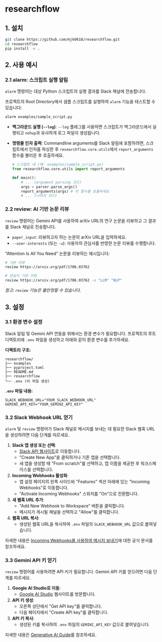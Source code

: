 # researchflow

## 1\. 설치


```bash
git clone https://github.com/mjk0618/researchflow.git
cd researchflow
pip install -e .
```

## 2\. 사용 예시

### 2.1 alarm: 스크립트 실행 알림

`alarm` 명령어는 대상 Python 스크립트의 실행 결과를 Slack 채널에 전송합니다.

프로젝트의 Root Directory에서 샘플 스크립트를 실행하여 `alarm` 기능을 테스트할 수 있습니다:

```bash
alarm examples/sample_script.py
```

  * **백그라운드 실행 (`--log`)**: `--log` 플래그를 사용하면 스크립트가 백그라운드에서 실행되고 `nohup`과 유사하게 로그 파일이 생성됩니다.

  * **명령줄 인자 출력**: Commandline arguments를 Slack 알림에 포함하려면, 스크립트에서 인자를 파싱한 후 `researchflow.core.utils`에서 `report_arguments` 함수를 불러온 후 호출하세요.

    ```python
    # 스크립트 내 (예: examples/sample_script.py)
    from researchflow.core.utils import report_arguments

    def main():
        # ... (argument parsing 코드)
        args = parser.parse_args()
        report_arguments(args) # 이 함수를 호출하세요
        # ... (나머지 코드)
    ```

### 2.2 review: AI 기반 논문 리뷰

`review` 명령어는 Gemini API를 사용하여 arXiv URL의 연구 논문을 리뷰하고 그 결과를 Slack 채널로 전송합니다.

  * `paper_input`: 리뷰하고자 하는 논문의 arXiv URL을 입력하세요.
  * `--user-interests` (또는 `-u`): 사용자의 관심사를 반영한 논문 리뷰를 수행합니다.

"Attention Is All You Need" 논문을 리뷰하는 예시입니다:

```bash
# 기본 리뷰
review https://arxiv.org/pdf/1706.03762

# 관심사 기반 리뷰
review https://arxiv.org/pdf/1706.03762 -u "LLM" "NLP"
```

*참고: `review` 기능은 불안정할 수 있습니다.*

## 3\. 설정

### 3.1 환경 변수 설정

Slack 알림 및 Gemini API 연동을 위해서는 환경 변수가 필요합니다. 프로젝트의 루트 디렉토리에 `.env` 파일을 생성하고 아래와 같이 환경 변수를 추가하세요.

**디렉토리 구조:**

```
researchflow/
├── examples
├── pyproject.toml
├── README.md
├── researchflow
└── .env (이 파일 생성)
```

**`.env` 파일 내용:**

```
SLACK_WEBHOOK_URL="YOUR_SLACK_WEBHOOK_URL"
GEMINI_API_KEY="YOUR_GEMINI_API_KEY"
```

### 3.2 Slack Webhook URL 얻기

`alarm` 및 `review` 명령어가 Slack 채널로 메시지를 보내는 데 필요한 Slack 웹훅 URL을 생성하려면 다음 단계를 따르세요.

1.  **Slack 앱 생성 또는 선택**:
      * [Slack API 웹사이트](https://api.slack.com/apps)로 이동합니다.
      * "Create New App"을 클릭하거나 기존 앱을 선택합니다.
      * 새 앱을 생성할 때 "From scratch"를 선택하고, 앱 이름을 제공한 후 워크스페이스를 선택합니다.
2.  **Incoming Webhooks 활성화**:
      * 앱 설정 페이지의 왼쪽 사이드바 "Features" 섹션 아래에 있는 "Incoming Webhooks"로 이동합니다.
      * "Activate Incoming Webhooks" 스위치를 "On"으로 전환합니다.
3.  **새 웹훅 URL 추가**:
      * "Add New Webhook to Workspace" 버튼을 클릭합니다.
      * 메시지가 게시될 채널을 선택하고 "Allow"를 클릭합니다.
4.  **웹훅 URL 복사**:
      * 생성된 웹훅 URL을 복사하여 `.env` 파일의 `SLACK_WEBHOOK_URL` 값으로 붙여넣습니다.

자세한 내용은 [Incoming Webhooks를 사용하여 메시지 보내기](https://api.slack.com/messaging/webhooks)에 대한 공식 문서를 참조하세요.

### 3.3 Gemini API 키 얻기

`review` 명령어를 사용하려면 API 키가 필요합니다. Gemini API 키를 얻으려면 다음 단계를 따르세요.

1.  **Google AI Studio로 이동**:
      * [Google AI Studio](https://aistudio.google.com/) 웹사이트를 방문합니다.
2.  **API 키 생성**:
      * 오른쪽 상단에서 "Get API key"를 클릭합니다.
      * 다음 페이지에서 "Create API key"를 클릭합니다.
3.  **API 키 복사**:
      * 생성된 키를 복사하여 `.env` 파일의 `GEMINI_API_KEY` 값으로 붙여넣습니다.

자세한 내용은 [Generative AI Guide](https://ai.google.dev/gemini-api/docs/api-key)를 참조하세요.